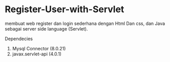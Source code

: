 # Register-User-with-Servlet

membuat web register dan login sederhana dengan Html Dan css, dan Java sebagai server side language (Servlet).

Dependecies
1. Mysql Connector (8.0.21)
2. javax.servlet-api (4.0.1)

